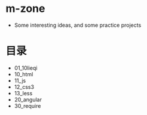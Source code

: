 # m-zone
* Some interesting ideas, and some practice projects

# 目录
* 01\_10lieqi
* 10\_html
* 11\_js
* 12\_css3
* 13\_less
* 20\_angular
* 30\_require

